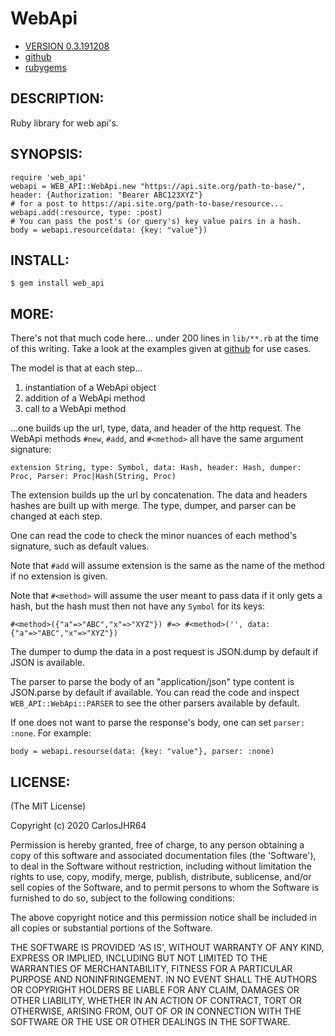 # WebApi

* [VERSION 0.3.191208](https://www.github.com/carlosjhr64/web_api)
* [github](https://www.github.com/carlosjhr64/web_api)
* [rubygems](https://rubygems.org/gems/web_api)

## DESCRIPTION:

Ruby library for web api's.

## SYNOPSIS:

    require 'web_api'
    webapi = WEB_API::WebApi.new "https://api.site.org/path-to-base/", header: {Authorization: "Bearer ABC123XYZ"}
    # for a post to https://api.site.org/path-to-base/resource...
    webapi.add(:resource, type: :post)
    # You can pass the post's (or query's) key value pairs in a hash.
    body = webapi.resource(data: {key: "value"})

## INSTALL:

    $ gem install web_api

## MORE:

There's not that much code here...
under 200 lines in `lib/**.rb` at the time of this writing.
Take a look at the examples given at [github](https://github.com/carlosjhr64/web_api/tree/master/examples)
for use cases.

The model is that at each step...

1. instantiation of a WebApi object
2. addition of a WebApi method
3. call to a WebApi method

...one builds up the url, type, data, and header of the http request.
The WebApi methods `#new`, `#add`, and `#<method>` all have the same argument signature:

    extension String, type: Symbol, data: Hash, header: Hash, dumper: Proc, Parser: Proc|Hash(String, Proc)

The extension builds up the url by concatenation.
The data and headers hashes are built up with merge.
The type, dumper, and parser can be changed at each step.

One can read the code to check the minor nuances of each method's signature,
such as default values.

Note that `#add` will assume extension is the same as the name of the method if
no extension is given.

Note that `#<method>` will assume the user meant to pass data if it only gets a hash, but
the hash must then not have any `Symbol` for its keys:

    #<method>({"a"=>"ABC","x"=>"XYZ"}) #=> #<method>('', data: {"a"=>"ABC","x"=>"XYZ"})

The dumper to dump the data in a post request is JSON.dump by default if JSON is available.

The parser to parse the body of an "application/json" type content is JSON.parse by default if available.
You can read the code and inspect `WEB_API::WebApi::PARSER` to see the other parsers available by default.

If one does not want to parse the response's body,
one can set `parser: :none`. For example:

    body = webapi.resourse(data: {key: "value"}, parser: :none)

## LICENSE:

(The MIT License)

Copyright (c) 2020 CarlosJHR64

Permission is hereby granted, free of charge, to any person obtaining
a copy of this software and associated documentation files (the
'Software'), to deal in the Software without restriction, including
without limitation the rights to use, copy, modify, merge, publish,
distribute, sublicense, and/or sell copies of the Software, and to
permit persons to whom the Software is furnished to do so, subject to
the following conditions:

The above copyright notice and this permission notice shall be
included in all copies or substantial portions of the Software.

THE SOFTWARE IS PROVIDED 'AS IS', WITHOUT WARRANTY OF ANY KIND,
EXPRESS OR IMPLIED, INCLUDING BUT NOT LIMITED TO THE WARRANTIES OF
MERCHANTABILITY, FITNESS FOR A PARTICULAR PURPOSE AND NONINFRINGEMENT.
IN NO EVENT SHALL THE AUTHORS OR COPYRIGHT HOLDERS BE LIABLE FOR ANY
CLAIM, DAMAGES OR OTHER LIABILITY, WHETHER IN AN ACTION OF CONTRACT,
TORT OR OTHERWISE, ARISING FROM, OUT OF OR IN CONNECTION WITH THE
SOFTWARE OR THE USE OR OTHER DEALINGS IN THE SOFTWARE.
